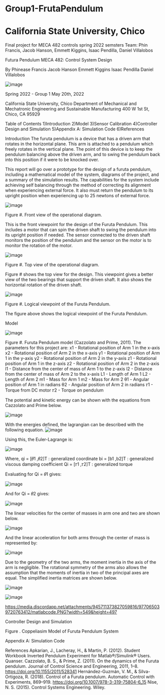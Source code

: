 # Group1-FrutaPendulum
# California State University, Chico
Final project for MECA 482 controls spring 2022 semsters 
Team: Phin Francis, Jacob Hanson, Emmett Kiggins, Isaac Pendilla, Daniel Villalobos
<p align="center">
 
    

Futura Pendulum
MECA 482: Control System Design

By
Phinease Francis
Jacob Hanson
Emmett Kiggins
Isaac Pendilla
Daniel Villalobos


![image](https://user-images.githubusercontent.com/105892633/169450137-6e24e8ba-d512-4ff5-b310-f3945275c4e0.png)




Spring 2022 - Group 1
May 20th, 2022



California State University, Chico
Department of Mechanical and Mechatronic Engineering and Sustainable Manufacturing
400 W 1st St, Chico, CA 95929



Table of Contents
1)Introduction
2)Model
3)Sensor Calibration
4)Controller Design and Simulation
5)Appendix A: Simulation Code
6)References




Introduction
The furuta pendulum is a device that has a driven arm that rotates in the horizontal plane. This arm is attached to a pendulum which freely rotates in the vertical plane. The point of this device is to keep the pendulum balancing above the driven arm, and to swing the pendulum back into this position if it were to be knocked over. 

This report will go over a prototype for the design of a furuta pendulum, including a mathematical model of the system, diagrams of the project, and a summary of the simulation results. The capabilities for the system include achieving self balancing through the method of correcting its alignment when experiencing external force. It also must return the pendulum to its upright position when experiencing up to 25 newtons of external force.

![image](https://user-images.githubusercontent.com/105892633/169450292-3e73d8a7-4b40-4b9a-8946-72b6630fbc39.png)


Figure #. Front view of the operational diagram.

This is the front viewpoint for the design of the Furuta Pendulum. This includes a motor that can spin the driven shaft to swing the pendulum into its upright position if needed. The sensor connected to the driven shaft monitors the position of the pendulum and the sensor on the motor is to monitor the rotation of the motor. 




![image](https://user-images.githubusercontent.com/105892633/169450324-f9d6e7b6-4f22-4570-857b-fecbe428339c.png)

Figure #. Top view of the operational diagram.

Figure # shows the top view for the design. This viewpoint gives a better view of the two bearings that support the driven shaft. It also shows the horizontal rotation of the driven shaft. 




![image](https://user-images.githubusercontent.com/105892633/169450358-aa3bb1c0-e850-4ada-a13b-6ab4740a0b95.png)




Figure #. Logical viewpoint of the Furuta Pendulum.

 The figure above shows the logical viewpoint of the Furuta Pendulum. 

Model




![image](https://user-images.githubusercontent.com/105892633/169450390-bc2b7d71-5fe5-4313-ac0e-4355bf284ee5.png)





Figure #. Furuta Pendulum model (Cazzolato and Prime, 2011).
The parameters for this project are:
x1 - Rotational position of Arm 1 in the x-axis
x2 - Rotational position of Arm 2 in the x-axis
y1 - Rotational position of Arm 1 in the y-axis
y2 - Rotational position of Arm 2 in the y-axis
z1 - Rotational position of Arm 1 in the z-axis
z2 - Rotational position of Arm 2 in the z-axis
l1 - Distance from the center of mass of Arm 1 to the z-axis
l2 - Distance from the center of mass of Arm 2 to the x-axis
L1 - Length of Arm 1
L2 - Length of Arm 2
m1 - Mass for Arm 1
m2 - Mass for Arm 2
θ1 - Angular position of Arm 1 in radians
θ2 - Angular position of Arm 2 in radians
𝜏1 - Torque from DC motor
𝜏2 - Torque on pendulum



The potential and kinetic energy can be shown with the equations from Cazzolato and Prime below.





![image](https://user-images.githubusercontent.com/105892633/169450466-2534fdf8-136b-4f53-9f96-8dbd256a1f83.png)


With the energies defined, the lagrangian can be described with the following equation.
![image](https://user-images.githubusercontent.com/105892633/169450502-5b28acf4-5efa-4895-9352-c2d1ff34244c.png)



Using this, the Euler-Lagrange is:



![image](https://user-images.githubusercontent.com/105892633/169450523-f15fb963-77a1-4fc6-ab3f-54d369fe1206.png)





Where,
qi = [𝜃1 ,𝜃2]T : generalized coordinate
bi = [b1 ,b2]T : generalized viscous damping coefficient
Qi = [𝜏1 ,𝜏2]T : generalized torque

Evaluating for Qi = 𝜃1 gives:


![image](https://user-images.githubusercontent.com/105892633/169450898-5a098fe2-32a3-49b7-862f-776db5a7aa04.png)



And for Qi = 𝜃2 gives:

![image](https://user-images.githubusercontent.com/105892633/169450923-12edbb44-c1b3-465f-8ef9-58fcf1f80285.png)


The linear velocities for the center of masses in arm one and two are shown below. 

![image](https://user-images.githubusercontent.com/105892633/169450959-beadc820-590e-4a42-afcb-4f2269afe91c.png)


And the linear acceleration for both arms through the center of mass is represented by:

![image](https://user-images.githubusercontent.com/105892633/169450984-85241185-66d8-441c-827c-f71e739183fc.png)





Due to the geometry of the two arms, the moment inertia in the axis of the arm is negligible. The rotational symmetry of the arms also allows the assumption that the moments of inertia in two of the principal axes are equal. The simplified inertia matrices are shown below.


![image](https://user-images.githubusercontent.com/105892633/169451015-c4b7291d-d426-44d9-a0f1-30ff4961045e.png)


![image](https://user-images.githubusercontent.com/105892633/169451032-b4466ceb-5ded-41f8-ae12-de967d1c925b.png)


https://media.discordapp.net/attachments/945711373827059816/977065039720763412/matlabcode.PNG?width=549&height=497





Controller Design and Simulation











Figure  . Coppeliasim Model of Furuta Pendulum System

Appendix A: Simulation Code




References
Apkarian, J., Lacheray, H., & Martin, P. (2012). Student Workbook Inverted Pendulum Experiment for Matlab®/Simulink® Users. Quanser.
Cazzolato, B. S., & Prime, Z. (2011). On the dynamics of the Furuta pendulum. Journal of Control Science and Engineering, 2011, 1–8. https://doi.org/10.1155/2011/528341
Hernández-Guzmán, V. M., & Silva-Ortigoza, R. (2018). Control of a Furuta pendulum. Automatic Control with Experiments, 869–919. https://doi.org/10.1007/978-3-319-75804-6_15
Nise, N. S. (2015). Control Systems Engineering. Wiley. 





